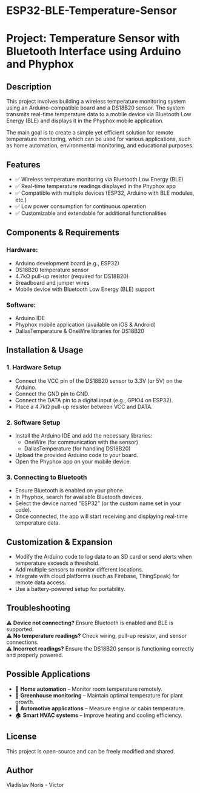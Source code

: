 # ESP32-BLE-Temperature-Sensor

# Project: Temperature Sensor with Bluetooth Interface using Arduino and Phyphox

## Description
This project involves building a wireless temperature monitoring system using an Arduino-compatible board and a DS18B20 sensor. The system transmits real-time temperature data to a mobile device via Bluetooth Low Energy (BLE) and displays it in the Phyphox mobile application.

The main goal is to create a simple yet efficient solution for remote temperature monitoring, which can be used for various applications, such as home automation, environmental monitoring, and educational purposes.

## Features
- ✅ Wireless temperature monitoring via Bluetooth Low Energy (BLE)
- ✅ Real-time temperature readings displayed in the Phyphox app
- ✅ Compatible with multiple devices (ESP32, Arduino with BLE modules, etc.)
- ✅ Low power consumption for continuous operation
- ✅ Customizable and extendable for additional functionalities

## Components & Requirements

### Hardware:
- Arduino development board (e.g., ESP32)
- DS18B20 temperature sensor
- 4.7kΩ pull-up resistor (required for DS18B20)
- Breadboard and jumper wires
- Mobile device with Bluetooth Low Energy (BLE) support

### Software:
- Arduino IDE
- Phyphox mobile application (available on iOS & Android)
- DallasTemperature & OneWire libraries for DS18B20

## Installation & Usage

### 1. Hardware Setup
- Connect the VCC pin of the DS18B20 sensor to 3.3V (or 5V) on the Arduino.
- Connect the GND pin to GND.
- Connect the DATA pin to a digital input (e.g., GPIO4 on ESP32).
- Place a 4.7kΩ pull-up resistor between VCC and DATA.

### 2. Software Setup
- Install the Arduino IDE and add the necessary libraries:
  - OneWire (for communication with the sensor)
  - DallasTemperature (for handling DS18B20)
- Upload the provided Arduino code to your board.
- Open the Phyphox app on your mobile device.

### 3. Connecting to Bluetooth
- Ensure Bluetooth is enabled on your phone.
- In Phyphox, search for available Bluetooth devices.
- Select the device named "ESP32" (or the custom name set in your code).
- Once connected, the app will start receiving and displaying real-time temperature data.

## Customization & Expansion
- Modify the Arduino code to log data to an SD card or send alerts when temperature exceeds a threshold.
- Add multiple sensors to monitor different locations.
- Integrate with cloud platforms (such as Firebase, ThingSpeak) for remote data access.
- Use a battery-powered setup for portability.

## Troubleshooting
⚠️ **Device not connecting?** Ensure Bluetooth is enabled and BLE is supported.  
⚠️ **No temperature readings?** Check wiring, pull-up resistor, and sensor connections.  
⚠️ **Incorrect readings?** Ensure the DS18B20 sensor is functioning correctly and properly powered.

## Possible Applications
- 📡 **Home automation** – Monitor room temperature remotely.
- 🌱 **Greenhouse monitoring** – Maintain optimal temperature for plant growth.
- 🚗 **Automotive applications** – Measure engine or cabin temperature.
- 🏠 **Smart HVAC systems** – Improve heating and cooling efficiency.

## License
This project is open-source and can be freely modified and shared.

## Author
Vladislav Noris - Victor
